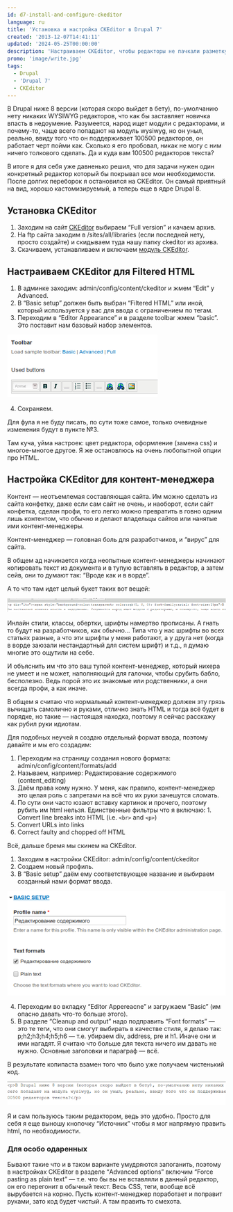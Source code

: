 ```yaml
---
id: d7-install-and-configure-ckeditor
language: ru
title: 'Установка и настройка CKEditor в Drupal 7'
created: '2013-12-07T14:41:11'
updated: '2024-05-25T00:00:00'
description: 'Настраиваем CKEditor, чтобы редакторы не пачкали разметку.'
promo: 'image/write.jpg'
tags:
  - Drupal
  - 'Drupal 7'
  - CKEditor
---
```


В Drupal ниже 8 версии (которая скоро выйдет в бету), по-умолчанию нету никаких
WYSIWYG редакторов, что как бы заставляет новичка впасть в недоумение.
Разумеется, народ ищет модули с редакторами, и почему-то, чаще всего попадают на
модуль wysiwyg, но он уныл, реально, ввиду того что он поддерживает 100500
редакторов, он работает черт пойми как. Сколько я его пробовал, никак не могу с
ним ничего толкового сделать. Да и куда вам 100500 редакторов текста?

В итоге я для себя уже давненько решил, что для задачи нужен один конкретный
редактор который бы покрывал все мои необходимости. После долгих переборок я
остановился на CKEditor. Он самый приятный на вид, хорошо кастомизируемый, а
теперь еще в ядре Drupal 8.

## Установка CKEditor

1. Заходим на сайт [CKEditor](http://ckeditor.com/download) выбираем “Full
   version” и качаем архив.
2. На ftp сайта заходим в /sites/all/libraries (если последней нету, просто
   создайте) и скидываем туда нашу папку ckeditor из архива.
3. Скачиваем, устанавливаем и
   включаем [модуль CKEditor](https://drupal.org/project/ckeditor).

## Настраиваем CKEditor для Filtered HTML

1. В админке заходим: admin/config/content/ckeditor и жмем “Edit” у Advanced.
2. В “Basic setup” должен быть выбран “Filtered HTML” или иной, который
   используется у вас для ввода с ограничением по тегам.
3. Переходим в “Editor Appearance” и в разделе toolbar жмем “basic”. Это
   поставит нам базовый набор элементов.

![Basic CKEditor](image/1.png)

4. Сохраняем.

Для фула я не буду писать, по сути тоже самое, только очевидные изменения будут
в пункте №3.

Там куча, уйма настроек: цвет редактора, оформление (замена css) и многое-многое
другое. Я же остановлюсь на очень любопытной опции про HTML.

## Настройка CKEditor для контент-менеджера

Контент — неотъемлемая составляющая сайта. Им можно сделать из сайта конфетку,
даже если сам сайт не очень, и наоборот, если сайт конфетка, сделан профи, то
его легко можно превратить в говно одним лишь контентом, что обычно и делают
владельцы сайтов или нанятые ими контент-менеджеры.

Контент-менеджер — головная боль для разработчиков, и “вирус” для сайта.

В общем ад начинается когда неопытные контент-менеджеры начинают копировать
текст из документа и в тупую вставлять в редактор, а затем сейв, они то думают
так: “Вроде как и в ворде”.

А то что там идет целый букет таких вот вещей:

![Плохой результат.](image/2.png)

Инлайн стили, классы, обертки, шрифты намертво прописаны. А гнать то будут на
разработчиков, как обычно… Типа что у нас шрифты во всех статьях разные, а что
эти шрифты у меня работают, а у друга нет (когда в ворде заюзали нестандартный
для систем шрифт) и т.д., я думаю многие это ощутили на себе.

И объяснить им что это ваш тупой контент-менеджер, который нихера не умеет и не
может, наполняющий для галочки, чтобы срубить бабло, бесполезно. Ведь порой это
их знакомые или родственники, а они всегда профи, а как иначе.

В общем я считаю что нормальный контент-менеджер должен эту грязь вычищать
самолично и руками, отлично знать HTML и тогда всё будет в порядке, но такие —
настоящая находка, поэтому я сейчас расскажу как рубил руки идиотам.

Для подобных неучей я создаю отдельный формат ввода, поэтому давайте и мы его
создадим:

1. Переходим на страницу создания нового формата:
   admin/config/content/formats/add
2. Называем, например: Редактирование содержимого (content_editing)
3. Даём права кому нужно. У меня, как правило, контент-менеджер это целая роль с
   запретами на всё что их руки зачешутся сломать.
4. По сути они часто юзают вставку картинок и прочего, поэтому рубить им html
   нельзя. Единственные фильтры что я включаю: 1. Convert line breaks into
   HTML (i.e. `<br>` and `<p>`)
2. Convert URLs into links
3. Correct faulty and chopped off HTML

Всё, дальше бремя мы скинем на CKEditor.

1. Заходим в настройки CKEditor: admin/config/content/ckeditor
2. Создаем новый профиль.
3. В “Basic setup” даём ему соответствующее название и выбираем созданный нами
   формат ввода.

![Setup](image/3.png)

4. Переходим во вкладку “Editor Appereacne” и загружаем “Basic” (им опасно
   давать что-то больше этого).
5. В разделе “Cleanup and output” надо подправить “Font formats” — это те теги,
   что они смогут выбирать в качестве стиля, я делаю так: p;h2;h3;h4;h5;h6 —
   т.е. убираем div, address, pre и h1. Иначе они и ими нагадят. Я считаю что
   больше для текста ничего им давать не нужно. Основные заголовки и параграф —
   всё.

В результате копипаста взамен того что было уже получаем чистенький код.

![Good](image/4.png)

Я и сам пользуюсь таким редактором, ведь это удобно. Просто для себя я еще
выношу кнопочку “Источник” чтобы я мог напрямую править html, по необходимости.

### Для особо одаренных

Бывают такие что и в таком варианте умудряются запоганить, поэтому в настройках
CKEditor в разделе “Advanced options” включим “Force pasting as plain text” —
т.е. что бы вы не вставляли в данный редактор, он его перегонит в обычный текст.
Весь CSS, теги, вообще всё вырубается на корню. Пусть контент-менеджер
поработает и поправит руками, зато код будет чистый. А там править то смехота.
